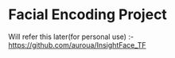 # Facial Encoding Project
Will refer this later(for personal use) :- https://github.com/auroua/InsightFace_TF
